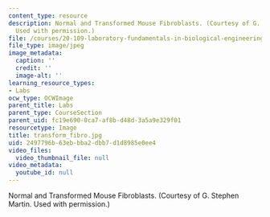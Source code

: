 ```yaml
---
content_type: resource
description: Normal and Transformed Mouse Fibroblasts. (Courtesy of G. Stephen Martin.
  Used with permission.)
file: /courses/20-109-laboratory-fundamentals-in-biological-engineering-fall-2007/2497796b63ebbba2dbb7d1d8985e0ee4_transform_fibro.jpg
file_type: image/jpeg
image_metadata:
  caption: ''
  credit: ''
  image-alt: ''
learning_resource_types:
- Labs
ocw_type: OCWImage
parent_title: Labs
parent_type: CourseSection
parent_uid: fc19e690-0ca7-af8b-d48d-3a5a9e329f01
resourcetype: Image
title: transform_fibro.jpg
uid: 2497796b-63eb-bba2-dbb7-d1d8985e0ee4
video_files:
  video_thumbnail_file: null
video_metadata:
  youtube_id: null
---
```

Normal and Transformed Mouse Fibroblasts. (Courtesy of G. Stephen Martin. Used with permission.)

